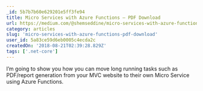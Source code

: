 ```yaml
---
_id: 5b7b7b60e629201e5ff3fe94
title: Micro Services with Azure Functions — PDF Download
url: https://medium.com/@shemseddine/micro-services-with-azure-functions-pdf-download-dotnet-core-dd90f2dff117
category: articles
slug: 'micro-services-with-azure-functions-pdf-download'
user_id: 5a83ce59d6eb0005c4ecda2c
createdOn: '2018-08-21T02:39:28.829Z'
tags: ['.net-core']
---
```


I’m going to show you how you can move long running tasks such as PDF/report generation from your MVC website to their own Micro Service using Azure Functions.


